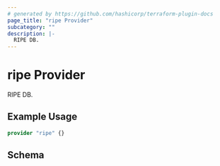 ```yaml
---
# generated by https://github.com/hashicorp/terraform-plugin-docs
page_title: "ripe Provider"
subcategory: ""
description: |-
  RIPE DB.
---
```


# ripe Provider

RIPE DB.

## Example Usage

```terraform
provider "ripe" {}
```

<!-- schema generated by tfplugindocs -->
## Schema

